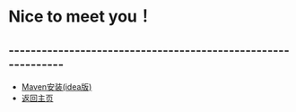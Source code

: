 # Nice to meet you！

## -------------------------------------------------------------
- [Maven安装(idea版)](doc/Maven/Maven的安装配置及创建IDEA项目.md)
- [返回主页](README.md)
